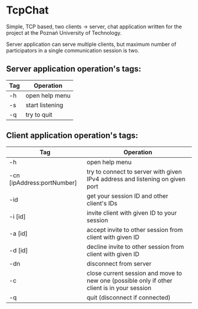 # TcpChat
Simple, TCP based, two clients -> server, chat application written for the project at the Poznań University of Technology.  

Server application can serve multiple clients, but maximum number of participators in a single communication session is two.  

## Server application operation's tags:
| Tag | Operation |
| --- | --- |
| -h | open help menu | 
| -s | start listening  |
| -q | try to quit | 

## Client application operation's tags:  
| Tag | Operation |
| --- | --- |
|-h|														open help menu|  
|-cn [ipAddress:portNumber]| 		try to connect to server with given IPv4 address and listening on given port | 
|-id| 													get your session ID and other client's IDs | 
|-i [id]|												invite client with given ID to your session | 
|-a [id]|												accept invite to other session from client with given ID | 
|-d [id]|												decline invite to other session from client with given ID | 
|-dn|														disconnect from server | 
|-c|														close current session and move to new one (possible only if other client is in your session | 
|-q|														quit (disconnect if connected) | 
